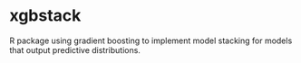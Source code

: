 # xgbstack
R package using gradient boosting to implement model stacking for models that output predictive distributions.
